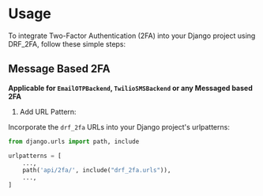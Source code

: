 # Usage
To integrate Two-Factor Authentication (2FA) into your Django project using DRF_2FA, follow these simple steps:

## Message Based 2FA
**Applicable for `EmailOTPBackend`, `TwilioSMSBackend` or any Messaged based 2FA**

1. Add URL Pattern:

Incorporate the `drf_2fa` URLs into your Django project's urlpatterns:

```python
from django.urls import path, include

urlpatterns = [
    ...,
    path('api/2fa/', include("drf_2fa.urls")),
    ...,
]
```
